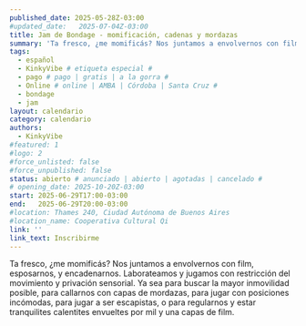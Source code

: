 ```yaml
---
published_date: 2025-05-28Z-03:00
#updated_date:   2025-07-04Z-03:00
title: Jam de Bondage - momificación, cadenas y mordazas
summary: 'Ta fresco, ¿me momificás? Nos juntamos a envolvernos con film, esposarnos, y encadenarnos. Laborateamos y jugamos con restricción del movimiento y privación sensorial.'
tags:
  - español
  - KinkyVibe # etiqueta especial #
  - pago # pago | gratis | a la gorra #
  - Online # online | AMBA | Córdoba | Santa Cruz #
  - bondage
  - jam
layout: calendario
category: calendario
authors:
  - KinkyVibe
#featured: 1
#logo: 2
#force_unlisted: false
#force_unpublished: false
status: abierto # anunciado | abierto | agotadas | cancelado #
# opening_date: 2025-10-20Z-03:00
start: 2025-06-29T17:00-03:00
end:   2025-06-29T20:00-03:00
#location: Thames 240, Ciudad Autónoma de Buenos Aires
#location_name: Cooperativa Cultural Qi
link: ''
link_text: Inscribirme
---
```

Ta fresco, ¿me momificás? Nos juntamos a envolvernos con film, esposarnos, y encadenarnos. Laborateamos y jugamos con restricción del movimiento y privación sensorial. Ya sea para buscar la mayor inmovilidad posible, para callarnos con capas de mordazas, para jugar con posiciones incómodas, para jugar a ser escapistas, o para regularnos y estar tranquilites calentites envueltes por mil y una capas de film.
